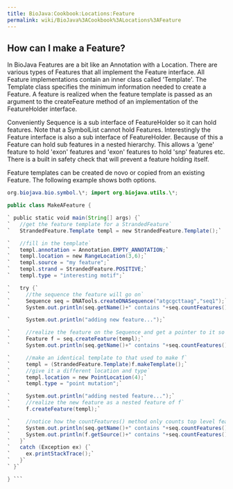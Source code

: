 ```yaml
---
title: BioJava:Cookbook:Locations:Feature
permalink: wiki/BioJava%3ACookbook%3ALocations%3AFeature
---
```


How can I make a Feature?
-------------------------

In BioJava Features are a bit like an Annotation with a Location. There
are various types of Features that all implement the Feature interface.
All Feature implementations contain an inner class called 'Template'.
The Template class specifies the minimum information needed to create a
Feature. A feature is realized when the feature template is passed as an
argument to the createFeature method of an implementation of the
FeatureHolder interface.

Conveniently Sequence is a sub interface of FeatureHolder so it can hold
features. Note that a SymbolList cannot hold Features. Interestingly the
Feature interface is also a sub interface of FeatureHolder. Because of
this a Feature can hold sub features in a nested hierarchy. This allows
a 'gene' feature to hold 'exon' features and 'exon' features to hold
'snp' features etc. There is a built in safety check that will prevent a
feature holding itself.

Feature templates can be created de novo or copied from an existing
Feature. The following example shows both options.

```java import org.biojava.bio.\*; import org.biojava.bio.seq.\*; import
org.biojava.bio.symbol.\*; import org.biojava.utils.\*;

public class MakeAFeature {

` public static void main(String[] args) {`  
`   //get the feature template for a StrandedFeature`  
`   StrandedFeature.Template templ = new StrandedFeature.Template();`

`   //fill in the template`  
`   templ.annotation = Annotation.EMPTY_ANNOTATION;`  
`   templ.location = new RangeLocation(3,6);`  
`   templ.source = "my feature";`  
`   templ.strand = StrandedFeature.POSITIVE;`  
`   templ.type = "interesting motif";`

`   try {`  
`     //the sequence the feature will go on`  
`     Sequence seq = DNATools.createDNASequence("atgcgcttaag","seq1");`  
`     System.out.println(seq.getName()+" contains "+seq.countFeatures()+" features");`

`     System.out.println("adding new feature...");`

`     //realize the feature on the Sequence and get a pointer to it so we can make another`  
`     Feature f = seq.createFeature(templ);`  
`     System.out.println(seq.getName()+" contains "+seq.countFeatures()+" features");`

`     //make an identical template to that used to make f`  
`     templ = (StrandedFeature.Template)f.makeTemplate();`  
`     //give it a different location and type`  
`     templ.location = new PointLocation(4);`  
`     templ.type = "point mutation";`

`     System.out.println("adding nested feature...");`  
`     //realize the new feature as a nested feature of f`  
`     f.createFeature(templ);`

`     //notice how the countFeatures() method only counts top level features`  
`     System.out.println(seq.getName()+" contains "+seq.countFeatures()+" features");`  
`     System.out.println(f.getSource()+" contains "+seq.countFeatures()+" features");`  
`   }`  
`   catch (Exception ex) {`  
`     ex.printStackTrace();`  
`   }`  
` }`

} ```
